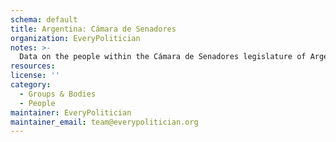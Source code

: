 ```yaml
---
schema: default
title: Argentina: Cámara de Senadores
organization: EveryPolitician
notes: >-
  Data on the people within the Cámara de Senadores legislature of Argentina.
resources:
license: ''
category:
  - Groups & Bodies
  - People
maintainer: EveryPolitician
maintainer_email: team@everypolitician.org
---
```

